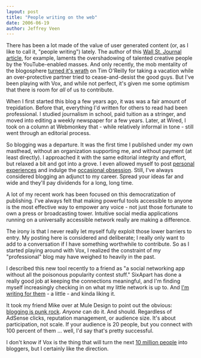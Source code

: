 ```yaml
---
layout: post
title: "People writing on the web"
date: 2006-06-19
author: Jeffrey Veen
---
```

There has been a lot made of the value of user generated content (or, as I like to call it, "people writing") lately. The author of this <a href="http://online.wsj.com/public/article/SB114964368857673340.html">Wall St. Journal article</a>, for example, laments the overshadowing of talented creative people by the YouTube-enabled masses. And only recently, the mob mentality of the blogosphere <a href="http://radar.oreilly.com/archives/2006/05/web_20_service_mark_controvers.html">turned it's wrath</a> on Tim O'Reilly for taking a vacation while an over-protective partner tried to cease-and-desist the good guys. But I've been playing with Vox, and while not perfect, it's given me some optimism that there is room for <em>all</em> of us to contribute.

When I first started this blog a few years ago, it was was a fair amount of trepidation. Before that, everything I'd written for others to read had been professional. I studied journalism in school, paid tuition as a stringer, and moved into editing a weekly newspaper for a few years. Later, at Wired, I took on a column at Webmonkey that - while relatively informal in tone - still went through an editorial process.

So blogging was a departure. It was the first time I published under my own masthead, without an organization supporting me, and without payment (at least directly). I approached it with the same editorial integrity and effort, but relaxed a bit and got into a grove. I even allowed myself to post <a href="http://www.veen.com/jeff/archives/personal/">personal experiences</a> and indulge the <a href="http://www.veen.com/jeff/archives/cycling/">occasional obsession</a>. Still, I've always considered blogging an adjunct to my career. Spread your ideas far and wide and they'll pay dividends for a long, long time.

A lot of my recent work has been focused on this democratization of publishing. I've always felt that making powerful tools accessible to anyone is the most effective way to empower any voice - not just those fortunate to own a press or broadcasting tower. Intuitive social media applications running on a universally accessible network really are making a difference.

The irony is that I never really let myself fully exploit those lower barriers to entry. My posting here is considered and deliberate; I really only want to add to a conversation if I have something worthwhile to contribute.  So as I started playing around with Vox, I realized the constraint of my "professional" blog may have weighed to heavily in the past.

I described this new tool recently to a friend as "a social networking app without all the poisonous popularity contest stuff." SixApart has done a really good job at keeping the connections meaningful, and I'm finding myself increasingly checking in on what my little network is up to. And <a href="http://veen.vox.com/">I'm writing for them</a> - a little - and kinda liking it.

It took my friend Mike over at Mule Design to point out the obvious: <a href="http://feeds.feedburner.com/muledesign/offthehoof?m=18">blogging is punk rock</a>. <em>Anyone</em> can do it. And should. Regardless of AdSense clicks, reputation management, or audience size. It's about participation, not scale. If your audience is 20 people, but you connect with 100 percent of them ... well, I'd say that's pretty successful.

I don't know if Vox is the thing that will turn the next <a href="http://www.sixapart.com/about/corner/2005/09/mena_trotts_mom.html">10 million people</a> into bloggers, but I certainly like the direction.
